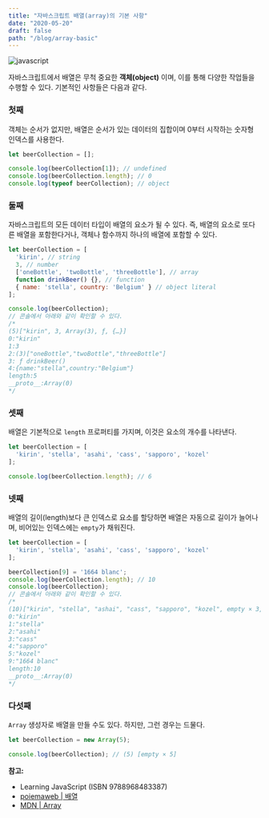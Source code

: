 ```yaml
---
title: "자바스크립트 배열(array)의 기본 사항"
date: "2020-05-20"
draft: false
path: "/blog/array-basic"
---
```


![javascript](https://blog.martinwork.co.kr/images/javascript/javascript.png)

자바스크립트에서 배열은 무척 중요한 **객체(object)** 이며, 이를 통해 다양한 작업들을 수행할 수 있다. 기본적인 사항들은 다음과 같다.

### 첫째
객체는 순서가 없지만, 배열은 순서가 있는 데이터의 집합이며 0부터 시작하는 숫자형 인덱스를 사용한다.

```js
let beerCollection = [];

console.log(beerCollection[1]); // undefined
console.log(beerCollection.length); // 0
console.log(typeof beerCollection); // object
```

### 둘째
자바스크립트의 모든 데이터 타입이 배열의 요소가 될 수 있다. 즉, 배열의 요소로 또다른 배열을 포함한다거나, 객체나 함수까지 하나의 배열에 포함할 수 있다.

```js
let beerCollection = [
  'kirin', // string
  3, // number
  ['oneBottle', 'twoBottle', 'threeBottle'], // array
  function drinkBeer() {}, // function
  { name: 'stella', country: 'Belgium' } // object literal
];

console.log(beerCollection);
// 콘솔에서 아래와 같이 확인할 수 있다.
/*
(5)["kirin", 3, Array(3), ƒ, {…}]
0:"kirin"
1:3
2:(3)["oneBottle","twoBottle","threeBottle"]
3: ƒ drinkBeer()
4:{name:"stella",country:"Belgium"}
length:5
__proto__:Array(0)
*/
```

### 셋째
배열은 기본적으로 `length` 프로퍼티를 가지며, 이것은 요소의 개수를 나타낸다.

```js
let beerCollection = [
  'kirin', 'stella', 'asahi', 'cass', 'sapporo', 'kozel'
];

console.log(beerCollection.length); // 6
```

### 넷째
배열의 길이(length)보다 큰 인덱스로 요소를 할당하면 배열은 자동으로 길이가 늘어나며, 비어있는 인덱스에는 `empty`가 채워진다.

```js
let beerCollection = [
  'kirin', 'stella', 'asahi', 'cass', 'sapporo', 'kozel'
];

beerCollection[9] = '1664 blanc';
console.log(beerCollection.length); // 10
console.log(beerCollection);
// 콘솔에서 아래와 같이 확인할 수 있다.
/*
(10)["kirin", "stella", "ashai", "cass", "sapporo", "kozel", empty × 3, "1664 blanc"]
0:"kirin"
1:"stella"
2:"asahi"
3:"cass"
4:"sapporo"
5:"kozel"
9:"1664 blanc"
length:10
__proto__:Array(0)
*/
```

### 다섯째
`Array` 생성자로 배열을 만들 수도 있다. 하지만, 그런 경우는 드물다.

```js
let beerCollection = new Array(5);

console.log(beerCollection); // (5) [empty × 5]
```

**참고:**
- Learning JavaScript (ISBN 9788968483387)
- [poiemaweb | 배열](https://poiemaweb.com/js-array)
- [MDN | Array](https://developer.mozilla.org/ko/docs/Web/JavaScript/Reference/Global_Objects/Array)